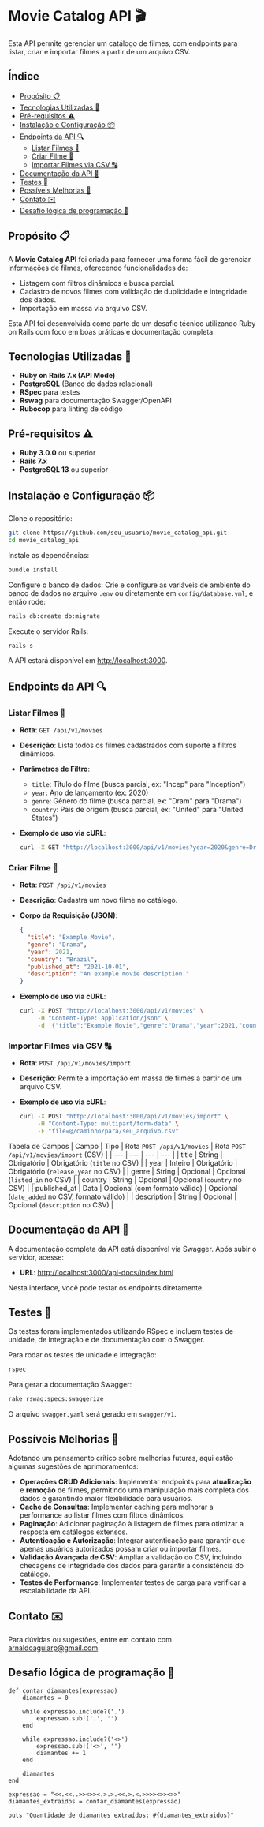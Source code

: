 # Movie Catalog API 🎬

Esta API permite gerenciar um catálogo de filmes, com endpoints para listar, criar e importar filmes a partir de um arquivo CSV.

## Índice
- [Propósito 📋](#propósito-📋)
- [Tecnologias Utilizadas 🚀](#tecnologias-utilizadas-🚀)
- [Pré-requisitos ⚠️](#pré-requisitos-⚠️)
- [Instalação e Configuração 📦](#instalação-e-configuração-📦)
- [Endpoints da API 🔍](#endpoints-da-api-🔍)
  - [Listar Filmes 📜](#listar-filmes-📜)
  - [Criar Filme 🎥](#criar-filme-🎥)
  - [Importar Filmes via CSV 🔠](#importar-filmes-via-csv-🔠)
- [Documentação da API 📄](#documentação-da-api-📄)
- [Testes 🧪](#testes-🧪)
- [Possíveis Melhorias 🔄](#possíveis-melhorias-🔄)
- [Contato ✉️](#contato-✉️)
- [Desafio lógica de programação 🎯](#desafio-lógica-de-programação🎯)

## Propósito 📋

A **Movie Catalog API** foi criada para fornecer uma forma fácil de gerenciar informações de filmes, oferecendo funcionalidades de:
- Listagem com filtros dinâmicos e busca parcial.
- Cadastro de novos filmes com validação de duplicidade e integridade dos dados.
- Importação em massa via arquivo CSV.

Esta API foi desenvolvida como parte de um desafio técnico utilizando Ruby on Rails com foco em boas práticas e documentação completa.

## Tecnologias Utilizadas 🚀

- **Ruby on Rails 7.x (API Mode)**
- **PostgreSQL** (Banco de dados relacional)
- **RSpec** para testes
- **Rswag** para documentação Swagger/OpenAPI
- **Rubocop** para linting de código

## Pré-requisitos ⚠️

- **Ruby 3.0.0** ou superior
- **Rails 7.x**
- **PostgreSQL 13** ou superior

## Instalação e Configuração 📦

Clone o repositório:

```bash
git clone https://github.com/seu_usuario/movie_catalog_api.git
cd movie_catalog_api
```

Instale as dependências:

```bash
bundle install
```

Configure o banco de dados: Crie e configure as variáveis de ambiente do banco de dados no arquivo `.env` ou diretamente em `config/database.yml`, e então rode:

```bash
rails db:create db:migrate
```

Execute o servidor Rails:

```bash
rails s
```

A API estará disponível em [http://localhost:3000](http://localhost:3000).

## Endpoints da API 🔍

### Listar Filmes 📜

- **Rota**: `GET /api/v1/movies`
- **Descrição**: Lista todos os filmes cadastrados com suporte a filtros dinâmicos.
- **Parâmetros de Filtro**:
  - `title`: Título do filme (busca parcial, ex: "Incep" para "Inception")
  - `year`: Ano de lançamento (ex: 2020)
  - `genre`: Gênero do filme (busca parcial, ex: "Dram" para "Drama")
  - `country`: País de origem (busca parcial, ex: "United" para "United States")
- **Exemplo de uso via cURL**:

  ```bash
  curl -X GET "http://localhost:3000/api/v1/movies?year=2020&genre=Dram&country=United"
  ```

### Criar Filme 🎥

- **Rota**: `POST /api/v1/movies`
- **Descrição**: Cadastra um novo filme no catálogo.
- **Corpo da Requisição (JSON)**:

  ```json
  {
    "title": "Example Movie",
    "genre": "Drama",
    "year": 2021,
    "country": "Brazil",
    "published_at": "2021-10-01",
    "description": "An example movie description."
  }
  ```

- **Exemplo de uso via cURL**:

  ```bash
  curl -X POST "http://localhost:3000/api/v1/movies" \
       -H "Content-Type: application/json" \
       -d '{"title":"Example Movie","genre":"Drama","year":2021,"country":"Brazil","published_at":"2021-10-01","description":"An example movie description."}'
  ```

### Importar Filmes via CSV 🔠

- **Rota**: `POST /api/v1/movies/import`
- **Descrição**: Permite a importação em massa de filmes a partir de um arquivo CSV.
- **Exemplo de uso via cURL**:

  ```bash
  curl -X POST "http://localhost:3000/api/v1/movies/import" \
       -H "Content-Type: multipart/form-data" \
       -F "file=@/caminho/para/seu_arquivo.csv"
  ```

Tabela de Campos
| Campo	       | Tipo	   | Rota `POST /api/v1/movies`     |	Rota `POST /api/v1/movies/import` (CSV) |
| ---          | ---     | ---                            | --- |
| title	       | String	 | Obrigatório	                  | Obrigatório (`title` no CSV) |
| year	       | Inteiro | Obrigatório                    |	Obrigatório (`release_year` no CSV) |
| genre	       | String  |	Opcional                      |	Opcional (`listed_in` no CSV) |
| country	     | String  |	Opcional                      |	Opcional (`country` no CSV) |
| published_at |	Data   |	Opcional (com formato válido) |	Opcional (`date_added` no CSV, formato válido) |
| description  |	String |	Opcional                      |	Opcional (`description` no CSV) |

## Documentação da API 📄

A documentação completa da API está disponível via Swagger. Após subir o servidor, acesse:

- **URL**: [http://localhost:3000/api-docs/index.html](http://localhost:3000/api-docs/index.html)

Nesta interface, você pode testar os endpoints diretamente.

## Testes 🧪

Os testes foram implementados utilizando RSpec e incluem testes de unidade, de integração e de documentação com o Swagger.

Para rodar os testes de unidade e integração:

```bash
rspec
```
Para gerar a documentação Swagger: 

```bash 
rake rswag:specs:swaggerize 
``` 
O arquivo `swagger.yaml` será gerado em `swagger/v1`.

## Possíveis Melhorias 🔄

Adotando um pensamento crítico sobre melhorias futuras, aqui estão algumas sugestões de aprimoramentos:

- **Operações CRUD Adicionais**: Implementar endpoints para **atualização** e **remoção** de filmes, permitindo uma manipulação mais completa dos dados e garantindo maior flexibilidade para usuários.
- **Cache de Consultas**: Implementar caching para melhorar a performance ao listar filmes com filtros dinâmicos.
- **Paginação**: Adicionar paginação à listagem de filmes para otimizar a resposta em catálogos extensos.
- **Autenticação e Autorização**: Integrar autenticação para garantir que apenas usuários autorizados possam criar ou importar filmes.
- **Validação Avançada de CSV**: Ampliar a validação do CSV, incluindo checagens de integridade dos dados para garantir a consistência do catálogo.
- **Testes de Performance**: Implementar testes de carga para verificar a escalabilidade da API.

## Contato ✉️

Para dúvidas ou sugestões, entre em contato com [arnaldoaguiarp@gmail.com](mailto:arnaldoaguiarp@gmail.com).

## Desafio lógica de programação 🎯

```
def contar_diamantes(expressao)
    diamantes = 0
  
    while expressao.include?('.')
        expressao.sub!('.', '')
    end

    while expressao.include?('<>')
        expressao.sub!('<>', '')
        diamantes += 1
    end

    diamantes
end

expressao = "<<.<<..>><>><.>.>.<<.>.<.>>>><>><>>"
diamantes_extraidos = contar_diamantes(expressao)

puts "Quantidade de diamantes extraídos: #{diamantes_extraidos}"
```

